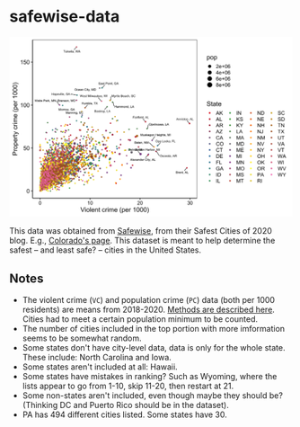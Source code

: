 # safewise-data

![text](image.png)

This data was obtained from [Safewise](https://www.safewise.com), from their Safest Cities of 2020 
blog. E.g., [Colorado's page](https://www.safewise.com/blog/safest-cities-colorado/). This dataset 
is meant to help determine the safest – and least safe? – cities in the United States.

## Notes

- The violent crime (`VC`) and population crime (`PC`) data (both per 1000 residents) are means from 2018-2020. [Methods are described here](https://www.safewise.com/blog/the-safewise-safest-cities-our-methodology/). Cities had to meet a certain population minimum to be counted.
- The number of cities included in the top portion with more imformation seems to be somewhat random.
- Some states don't have city-level data, data is only for the whole state. These include: North Carolina and Iowa.
- Some states aren't included at all: Hawaii.
- Some states have mistakes in ranking? Such as Wyoming, where the lists appear to go from 1-10, skip 11-20, then restart at 21.
- Some non-states aren't included, even though maybe they should be? (Thinking DC and Puerto Rico should be in the dataset).
- PA has 494 different cities listed. Some states have 30.
